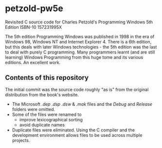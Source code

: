 # petzold-pw5e
Revisited C source code for Charles Petzold's Programming Windows 5th Edition ISBN-10 157231995X

The 5th edition Programming Windows was published in 1998 in the era of Windows 98,
 Windows NT and Internet Explorer 4. There is a 6th edition, but this deals with
 later Windows technologies - the 5th edition was the last to deal with purely C
 programming. Many programmers learnt (and are still learning) Windows Programming
 from this huge tome and its various editions. An excellent work.

Contents of this repository
---------------------------

The initial commit was the source code roughly "as is" from the original
 distribution from the book's website.

- The Microsoft *.dep* *.dsp* *.dsw* & *.mak* files and the *Debug* and *Release*
  folders were omitted.
- Some of the files were renamed to
  - improve lexicographical sorting
  - avoid duplicate names
- Duplicate files were eliminated. Using the C compiler and the development
  environment allows files to be used across multiple projects.
